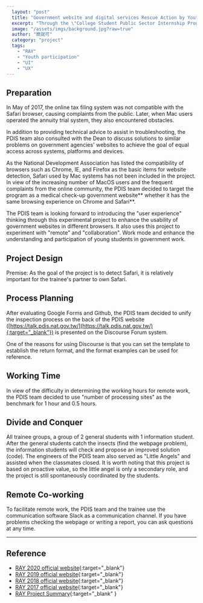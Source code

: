 ```yaml
---
  layout: "post"
  title: "Government website and digital services Rescue Action by Youth project"
  excerpt: "Through the \"College Student Public Sector Internship Program\", we recruit young students to collaborate and check whether the \"Second and Third-level agencies' Websites of the Executive Yuan\" are compatible with Safari browser."
  image: "/assets/imgs/background.jpg?raw=true"
  author: "簡就可"
  category: "project"
  tags: 
    - "RAY"
    - "Youth participation"
    - "UI"
    - "UX"
---
```


## Preparation

In May of 2017, the online tax filing system was not compatible with the Safari browser, causing complaints from the public. Later, when Mac users operated the annuity trial system, they also encountered obstacles. 

In addition to providing technical advice to assist in troubleshooting, the PDIS team also consulted with the Dean to discuss solutions to similar problems on government agencies' websites to achieve the goal of equal access across systems, platforms and devices. 

As the National Development Association has listed the compatibility of browsers such as Chrome, IE, and Firefox as the basic items for website detection, Safari used by Mac systems has not been included in the project. In view of the increasing number of MacOS users and the frequent complaints from the online community, the PDIS team decided to target the program as a medical check-up government website** whether it has the same browsing experience on Chrome and Safari**. 

The PDIS team is looking forward to introducing the "user experience" thinking through this experimental project to enhance the usability of government websites in different browsers. It also uses this project to experiment with "remote" and "collaboration". Work mode and enhance the understanding and participation of young students in government work. 

## Project Design

Premise: As the goal of the project is to detect Safari, it is relatively important for the trainee's partner to own Safari. 

## Process Planning

After evaluating Google Forms and Github, the PDIS team decided to unify the inspection process on the back of the PDIS website ([https://talk.pdis.nat.gov.tw/](https://talk.pdis.nat.gov.tw/){:target="_blank"}) is presented on the Discourse Forum system. 

One of the reasons for using Discourse is that you can set the template to establish the return format, and the format examples can be used for reference. 

## Working Time

In view of the difficulty in determining the working hours for remote work, the PDIS team decided to use "number of processing sites" as the benchmark for 1 hour and 0.5 hours. 

## Divide and Conquer

All trainee groups, a group of 2 general students with 1 information student. After the general students catch the insects (find the webpage problem), the information students will check and propose an improved solution (code). The engineers of the PDIS team also served as "Little Angels" and assisted when the classmates closed. It is worth noting that this project is based on proactive value, so the little angel is only a secondary role, and the project is still spontaneously coordinated by the students. 

## Remote Co-working

To facilitate remote work, the PDIS team and the trainee use the communication software Slack as a communication channel. If you have problems checking the webpage or writing a report, you can ask questions at any time. 

---

## Reference

- [RAY 2020 official website](https://ray2020.pdis.nat.gov.tw/){:target="_blank"}
- [RAY 2019 official website](https://ray2019.pdis.nat.gov.tw/){:target="_blank"}
- [RAY 2018 official website](https://ray2018.pdis.tw/){:target="_blank"}
- [RAY 2017 official website](https://ray2017.pdis.nat.gov.tw/){:target="_blank"}
- [RAY Project Summary](https://docs.google.com/document/d/1frpcibmwbz0sjofob6diukm6or3slcpfina6pevcjtk/){:target="_blank" }
